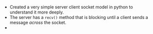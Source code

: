 - Created a very simple server client socket model in python to understand it more deeply.
- The server has a `recv()` method that is blocking until a client sends a message _across_ the socket.
- 